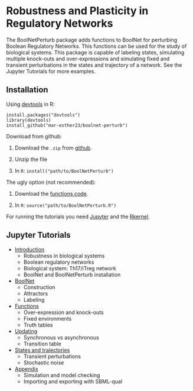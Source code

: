 # Robustness and Plasticity in Regulatory Networks

The BoolNetPerturb package adds functions to BoolNet for perturbing Boolean Regulatory Networks. This functions can be used for the study of biological systems. This package is capable of labeling states, simulating multiple knock-outs and over-expressions and simulating fixed and transient perturbations in the states and trajectory of a network. See the Jupyter Tutorials for more examples.

## Installation
Using [devtools](https://github.com/hadley/devtools) in R:
```
install.packages("devtools")
library(devtools)
install_github("mar-esther23/boolnet-perturb")
```

Download from github:

1. Download the `.zip` from [github](https://github.com/mar-esther23/boolnet-perturb). 

2. Unzip the file

3. In `R`: `install("path/to/BoolNetPerturb")`


The ugly option (not recommended):

1. Download the [functions code](https://github.com/mar-esther23/boolnet-perturb/blob/master/BoolNetPerturb/R/BoolNetPerturb.R).

2. In `R`: `source("path/to/BoolNetPerturb.R")`




For running the tutorials you need [Jupyter](http://jupyter.readthedocs.org/en/latest/install.html) and the [Rkernel](http://irkernel.github.io/installation/).

## Jupyter Tutorials

* [Introduction](./RPRN-Introduction.ipynb)
    * Robustness in biological systems
    * Boolean regulatory networks
    * Biological system: Th17/iTreg network
    * BoolNet and BoolNetPerturb installation
* [BoolNet](./RPRN-BoolNet.ipynb)
    * Construction
    * Attractors
    * Labeling
* [Functions](./RPRN-Functions.ipynb)
    * Over-expression and knock-outs
    * Fixed environments
    * Truth tables
* [Updating](./RPRN-Updating.ipynb)
    * Synchronous vs asynchronous
    * Transition table
* [States and trajectories](./RPRN-States-Trajectories.ipynb)
    * Transient perturbations
    * Stochastic noise
* [Appendix](./RPRN-Appendix.ipynb)
    * Simulation and model checking
    * Importing and exporting with SBML-qual
